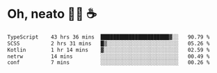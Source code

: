 # Oh, neato 🧑‍💻 ☕

<!--START_SECTION:waka-->

```txt
TypeScript    43 hrs 36 mins  ██████████████████████▓░░   90.79 %
SCSS          2 hrs 31 mins   █▒░░░░░░░░░░░░░░░░░░░░░░░   05.26 %
Kotlin        1 hr 14 mins    ▓░░░░░░░░░░░░░░░░░░░░░░░░   02.59 %
netrw         14 mins         ░░░░░░░░░░░░░░░░░░░░░░░░░   00.49 %
conf          7 mins          ░░░░░░░░░░░░░░░░░░░░░░░░░   00.26 %
```

<!--END_SECTION:waka-->
